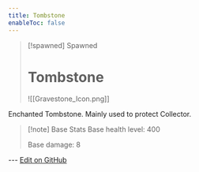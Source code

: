 ```yaml
---
title: Tombstone
enableToc: false
---
```

> [!spawned] Spawned
>
> # Tombstone
>
> ![[Gravestone_Icon.png]]

Enchanted Tombstone. Mainly used to protect Collector.

> [!note] Base Stats
> Base health level: 400
> 
> Base damage: 8

--- [Edit on GitHub](https://github.com/Mondrethos/gatekeeperwiki/edit/main/content/Monsters/Tombstone.md)